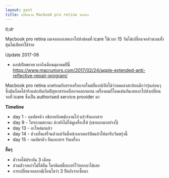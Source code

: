 ```yaml
---
layout: post
title: เปลี่ยนจอ Macbook pro retina จอลอก
---
```


*tl;dr*

Macbook pro retina ผมจอลอกเลยเอาไปส่งซ่อมที่ icare ใช้เวลา 15 วันได้เปลี่ยนจอส่วนบนทั้งดุ้นไม่เสียค่าใช้จ่าย

Update 2017-06

- แอปเปิลขยายเวลาถึงเดือนตุลาคมปีนี้ https://www.macrumors.com/2017/02/24/apple-extended-anti-reflective-repair-program/

Macbook pro retina มาพร้อมกับสารเครือบจอใหม่ที่แอปเปิลโม้ว่าลดแสงสะท้อนดีกว่ารุ่นก่อนๆ ซึ่งมันก็ลดได้จริงแต่กลับเกิดปัญหาสารเคลือบจอลอกแทน เครื่องผมก็โดนเช่นกันเลยเอาไปส่งเปลี่ยนจอที่ icare ซึ่งเป็น authorised service provider มา

**Timeline**

- day 1 - กดบัตรคิว อธิบายกับพนักงานไป แล้วรับเอกสาร
- day 9 - โทรถามสถานะ ช่างยังไม่ได้ดูเครื่องให้ (เขาบอกมาอย่างงี้)
- day 13 - อะไหล่มาแล้ว
- day 14 - ช่วงเย็นเสร็จแล้วแต่วันนี้หน้าเคาเตอร์ปิดแล้วให้มารับวันพรุ่งนี้
- day 15 - กดบัตรคิว ยืนเอกสาร รับเครื่อง

**อื่นๆ**

- ตัวจอได้ประกัน 3 เดือน
- ส่วนตัวจอเก่าไม่ได้คืน ใครติดสติ๊กเกอร์ไว้บอกลาได้เลย
- การเปลี่ยนจอลอกมีเงื่อนไขว่า 3 ปีหลังจากซื้อมา
